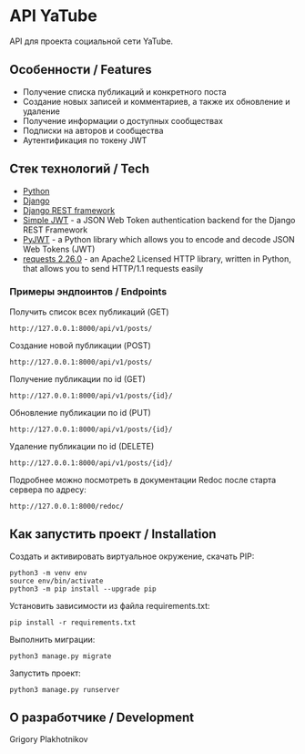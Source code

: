 # API YaTube

API для проекта социальной сети YaTube.

## Особенности / Features

- Получение списка публикаций и конкретного поста
- Создание новых записей и комментариев, а также их обновление и удаление
- Получение информации о доступных сообществах
- Подписки на авторов и сообщества
- Аутентификация по токену JWT

## Стек технологий / Tech

- [Python](https://www.python.org/)
- [Django](https://www.djangoproject.com/)
- [Django REST framework](https://www.django-rest-framework.org/)
- [Simple JWT](https://django-rest-framework-simplejwt.readthedocs.io/) - a JSON Web Token authentication backend for the Django REST Framework
- [PyJWT](https://pyjwt.readthedocs.io/) - a Python library which allows you to encode and decode JSON Web Tokens (JWT)
- [requests 2.26.0](https://pypi.org/project/requests/2.6.0/) - an Apache2 Licensed HTTP library, written in Python, that allows you to send HTTP/1.1 requests easily

### Примеры эндпоинтов / Endpoints

Получить список всех публикаций (GET)
```
http://127.0.0.1:8000/api/v1/posts/
```
Создание новой публикации (POST)
```
http://127.0.0.1:8000/api/v1/posts/
```
Получение публикации по id (GET)
```
http://127.0.0.1:8000/api/v1/posts/{id}/
```
Обновление публикации по id (PUT)
```
http://127.0.0.1:8000/api/v1/posts/{id}/
```
Удаление публикации по id (DELETE)
```
http://127.0.0.1:8000/api/v1/posts/{id}/
```
Подробнее можно посмотреть в документации Redoc после старта сервера по адресу:
```
http://127.0.0.1:8000/redoc/
```

## Как запустить проект / Installation

Cоздать и активировать виртуальное окружение, скачать PIP:
```
python3 -m venv env
source env/bin/activate
python3 -m pip install --upgrade pip
```
Установить зависимости из файла requirements.txt:
```
pip install -r requirements.txt
```
Выполнить миграции:
```
python3 manage.py migrate
```
Запустить проект:
```
python3 manage.py runserver
```

## О разработчике / Development
Grigory Plakhotnikov
